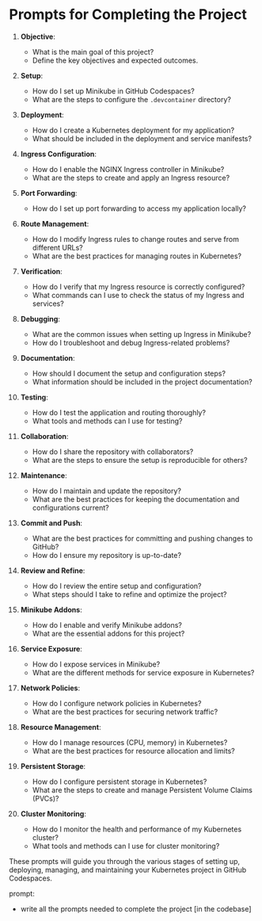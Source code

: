 # Prompts for Completing the Project

1. **Objective**:
    - What is the main goal of this project?
    - Define the key objectives and expected outcomes.

2. **Setup**:
    - How do I set up Minikube in GitHub Codespaces?
    - What are the steps to configure the `.devcontainer` directory?

3. **Deployment**:
    - How do I create a Kubernetes deployment for my application?
    - What should be included in the deployment and service manifests?

4. **Ingress Configuration**:
    - How do I enable the NGINX Ingress controller in Minikube?
    - What are the steps to create and apply an Ingress resource?

5. **Port Forwarding**:
    - How do I set up port forwarding to access my application locally?

6. **Route Management**:
    - How do I modify Ingress rules to change routes and serve from different URLs?
    - What are the best practices for managing routes in Kubernetes?

7. **Verification**:
    - How do I verify that my Ingress resource is correctly configured?
    - What commands can I use to check the status of my Ingress and services?

8. **Debugging**:
    - What are the common issues when setting up Ingress in Minikube?
    - How do I troubleshoot and debug Ingress-related problems?

9. **Documentation**:
    - How should I document the setup and configuration steps?
    - What information should be included in the project documentation?

10. **Testing**:
    - How do I test the application and routing thoroughly?
    - What tools and methods can I use for testing?

11. **Collaboration**:
    - How do I share the repository with collaborators?
    - What are the steps to ensure the setup is reproducible for others?

12. **Maintenance**:
    - How do I maintain and update the repository?
    - What are the best practices for keeping the documentation and configurations current?

13. **Commit and Push**:
    - What are the best practices for committing and pushing changes to GitHub?
    - How do I ensure my repository is up-to-date?

14. **Review and Refine**:
    - How do I review the entire setup and configuration?
    - What steps should I take to refine and optimize the project?

15. **Minikube Addons**:
    - How do I enable and verify Minikube addons?
    - What are the essential addons for this project?

16. **Service Exposure**:
    - How do I expose services in Minikube?
    - What are the different methods for service exposure in Kubernetes?

17. **Network Policies**:
    - How do I configure network policies in Kubernetes?
    - What are the best practices for securing network traffic?

18. **Resource Management**:
    - How do I manage resources (CPU, memory) in Kubernetes?
    - What are the best practices for resource allocation and limits?

19. **Persistent Storage**:
    - How do I configure persistent storage in Kubernetes?
    - What are the steps to create and manage Persistent Volume Claims (PVCs)?

20. **Cluster Monitoring**:
    - How do I monitor the health and performance of my Kubernetes cluster?
    - What tools and methods can I use for cluster monitoring?

These prompts will guide you through the various stages of setting up, deploying, managing, and maintaining your Kubernetes project in GitHub Codespaces.

prompt:
- write all the prompts needed to complete the project [in the codebase]
